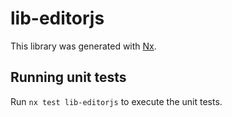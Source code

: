 # lib-editorjs

This library was generated with [Nx](https://nx.dev).

## Running unit tests

Run `nx test lib-editorjs` to execute the unit tests.
